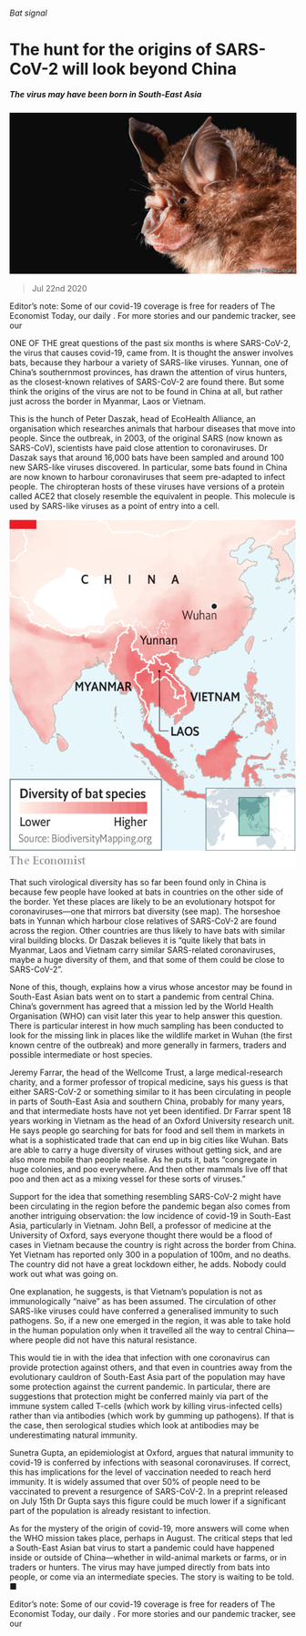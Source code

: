 ###### Bat signal

# The hunt for the origins of SARS-CoV-2 will look beyond China 

##### The virus may have been born in South-East Asia 

![image](images/20200725_STP003.jpg) 

> Jul 22nd 2020 

Editor’s note: Some of our covid-19 coverage is free for readers of The Economist Today, our daily . For more stories and our pandemic tracker, see our 

ONE OF THE great questions of the past six months is where SARS-CoV-2, the virus that causes covid-19, came from. It is thought the answer involves bats, because they harbour a variety of SARS-like viruses. Yunnan, one of China’s southernmost provinces, has drawn the attention of virus hunters, as the closest-known relatives of SARS-CoV-2 are found there. But some think the origins of the virus are not to be found in China at all, but rather just across the border in Myanmar, Laos or Vietnam.

This is the hunch of Peter Daszak, head of EcoHealth Alliance, an organisation which researches animals that harbour diseases that move into people. Since the outbreak, in 2003, of the original SARS (now known as SARS-CoV), scientists have paid close attention to coronaviruses. Dr Daszak says that around 16,000 bats have been sampled and around 100 new SARS-like viruses discovered. In particular, some bats found in China are now known to harbour coronaviruses that seem pre-adapted to infect people. The chiropteran hosts of these viruses have versions of a protein called ACE2 that closely resemble the equivalent in people. This molecule is used by SARS-like viruses as a point of entry into a cell.

![image](images/20200725_STM930.png) 


That such virological diversity has so far been found only in China is because few people have looked at bats in countries on the other side of the border. Yet these places are likely to be an evolutionary hotspot for coronaviruses—one that mirrors bat diversity (see map). The horseshoe bats in Yunnan which harbour close relatives of SARS-CoV-2 are found across the region. Other countries are thus likely to have bats with similar viral building blocks. Dr Daszak believes it is “quite likely that bats in Myanmar, Laos and Vietnam carry similar SARS-related coronaviruses, maybe a huge diversity of them, and that some of them could be close to SARS-CoV-2”.


None of this, though, explains how a virus whose ancestor may be found in South-East Asian bats went on to start a pandemic from central China. China’s government has agreed that a mission led by the World Health Organisation (WHO) can visit later this year to help answer this question. There is particular interest in how much sampling has been conducted to look for the missing link in places like the wildlife market in Wuhan (the first known centre of the outbreak) and more generally in farmers, traders and possible intermediate or host species.

Jeremy Farrar, the head of the Wellcome Trust, a large medical-research charity, and a former professor of tropical medicine, says his guess is that either SARS-CoV-2 or something similar to it has been circulating in people in parts of South-East Asia and southern China, probably for many years, and that intermediate hosts have not yet been identified. Dr Farrar spent 18 years working in Vietnam as the head of an Oxford University research unit. He says people go searching for bats for food and sell them in markets in what is a sophisticated trade that can end up in big cities like Wuhan. Bats are able to carry a huge diversity of viruses without getting sick, and are also more mobile than people realise. As he puts it, bats “congregate in huge colonies, and poo everywhere. And then other mammals live off that poo and then act as a mixing vessel for these sorts of viruses.”

Support for the idea that something resembling SARS-CoV-2 might have been circulating in the region before the pandemic began also comes from another intriguing observation: the low incidence of covid-19 in South-East Asia, particularly in Vietnam. John Bell, a professor of medicine at the University of Oxford, says everyone thought there would be a flood of cases in Vietnam because the country is right across the border from China. Yet Vietnam has reported only 300 in a population of 100m, and no deaths. The country did not have a great lockdown either, he adds. Nobody could work out what was going on.

One explanation, he suggests, is that Vietnam’s population is not as immunologically “naive” as has been assumed. The circulation of other SARS-like viruses could have conferred a generalised immunity to such pathogens. So, if a new one emerged in the region, it was able to take hold in the human population only when it travelled all the way to central China—where people did not have this natural resistance.

This would tie in with the idea that infection with one coronavirus can provide protection against others, and that even in countries away from the evolutionary cauldron of South-East Asia part of the population may have some protection against the current pandemic. In particular, there are suggestions that protection might be conferred mainly via part of the immune system called T-cells (which work by killing virus-infected cells) rather than via antibodies (which work by gumming up pathogens). If that is the case, then serological studies which look at antibodies may be underestimating natural immunity.

Sunetra Gupta, an epidemiologist at Oxford, argues that natural immunity to covid-19 is conferred by infections with seasonal coronaviruses. If correct, this has implications for the level of vaccination needed to reach herd immunity. It is widely assumed that over 50% of people need to be vaccinated to prevent a resurgence of SARS-CoV-2. In a preprint released on July 15th Dr Gupta says this figure could be much lower if a significant part of the population is already resistant to infection.

As for the mystery of the origin of covid-19, more answers will come when the WHO mission takes place, perhaps in August. The critical steps that led a South-East Asian bat virus to start a pandemic could have happened inside or outside of China—whether in wild-animal markets or farms, or in traders or hunters. The virus may have jumped directly from bats into people, or come via an intermediate species. The story is waiting to be told. ■

Editor’s note: Some of our covid-19 coverage is free for readers of The Economist Today, our daily . For more stories and our pandemic tracker, see our 

